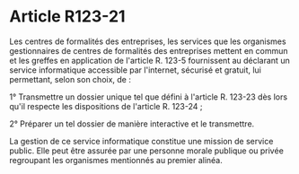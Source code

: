 # Article R123-21

Les centres de formalités des entreprises, les services que les organismes gestionnaires de centres de formalités des entreprises mettent en commun et les greffes en application de l'article R. 123-5 fournissent au déclarant un service informatique accessible par l'internet, sécurisé et gratuit, lui permettant, selon son choix, de :

1° Transmettre un dossier unique tel que défini à l'article R. 123-23 dès lors qu'il respecte les dispositions de l'article R. 123-24 ;

2° Préparer un tel dossier de manière interactive et le transmettre.

La gestion de ce service informatique constitue une mission de service public. Elle peut être assurée par une personne morale publique ou privée regroupant les organismes mentionnés au premier alinéa.
